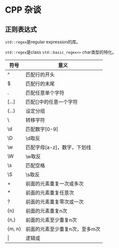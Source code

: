 # CPP 杂谈

## 正则表达式

`std::regex`是regular expression的库。

`std::regex`是class `std::basic_regex<>` char类型的特化。

| 符号   | 意义                           |
| ------ | ------------------------------ |
| ^      | 匹配行的开头                   |
| $      | 匹配行的末尾                   |
| .      | 匹配任意单个字符               |
| [...]  | 匹配[]中的任意一个字符         |
| (...)  | 设定分组                       |
| \      | 转移字符                       |
| \d     | 匹配数字[0-9]                  |
| \D     | \d取反                         |
| \w     | 匹配字母[a-z]，数字，下划线    |
| \W     | \w取反                         |
| \s     | 匹配空格                       |
| \S     | \s取反                         |
| +      | 前面的元素重复一次或多次       |
| *      | 前面的元素重复任意次           |
| ?      | 前面的元素重复零次或一次       |
| {n}    | 前面的元素重复n次              |
| {n,}   | 前面的元素至少重复n次          |
| {m, n} | 前面的元素至少重复n次，至多m次 |
| \|     | 逻辑或                         |

